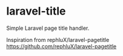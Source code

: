# laravel-title
Simple Laravel page title handler.

Inspiration from rephluX/laravel-pagetitle
https://github.com/rephluX/laravel-pagetitle
